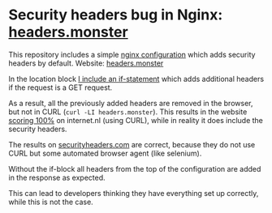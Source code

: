 # Security headers bug in Nginx: [headers.monster](https://www.headers.monster)

This repository includes a simple [nginx configuration](nginx/nginx.conf) which adds security headers by default. Website: [headers.monster](https://www.headers.monster)

In the location block [I include an if-statement](https://github.com/tvdhout/headers.monsters/blob/f10931d03dcca7b84de8d3d4f01f1868468749aa/nginx/nginx.conf#L92) which adds additional headers if the request is a GET request. 

As a result, all the previously added headers are removed in the browser, but not in CURL (`curl -LI headers.monster`). This results in the website [scoring 100%](https://internet.nl/site/headers.monster/1489677/) on internet.nl (using CURL), while in reality it does include the security headers.

The results on [securityheaders.com](https://securityheaders.com/?q=headers.monster&followRedirects=on) are correct, because they do not use CURL but some automated browser agent (like selenium).

Without the if-block all headers from the top of the configuration are added in the response as expected.

This can lead to developers thinking they have everything set up correctly, while this is not the case.
